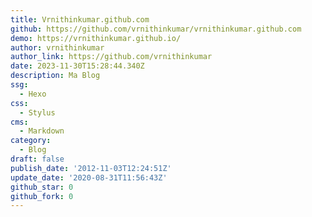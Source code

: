 ```yaml
---
title: Vrnithinkumar.github.com
github: https://github.com/vrnithinkumar/vrnithinkumar.github.com
demo: https://vrnithinkumar.github.io/
author: vrnithinkumar
author_link: https://github.com/vrnithinkumar
date: 2023-11-30T15:28:44.340Z
description: Ma Blog
ssg:
  - Hexo
css:
  - Stylus
cms:
  - Markdown
category:
  - Blog
draft: false
publish_date: '2012-11-03T12:24:51Z'
update_date: '2020-08-31T11:56:43Z'
github_star: 0
github_fork: 0
---
```

